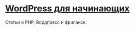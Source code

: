 [WordPress для начинающих][1]
=============================

[1]: <http://php-junior.ru>



Cтатьи о PHP, Вордпресс и фрилансе.
